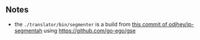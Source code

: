 
## Notes
- the `./translator/bin/segmenter` is a build from [this commit of odjhey/jp-segmentah](https://github.com/odjhey/jp-segmentah/commit/056e30e27f364a249d9287bc92a91062b5beba44) using https://github.com/go-ego/gse
